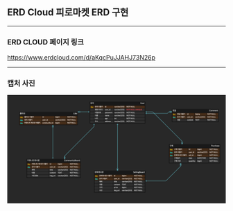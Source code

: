 ## ERD Cloud 피로마켓 ERD 구현

---

### ERD CLOUD 페이지 링크

https://www.erdcloud.com/d/aKqcPuJJAHJ73N26p

---

### 캡처 사진

![ERD사진](SellingCommunity_ERD.png)
